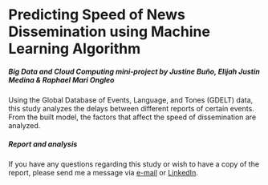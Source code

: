 # Predicting Speed of News Dissemination using Machine Learning Algorithm
##### Big Data and Cloud Computing mini-project by Justine Bu&ntilde;o, Elijah Justin Medina & Raphael Mari Ongleo

Using the Global Database of Events, Language, and Tones (GDELT) data, this study analyzes the delays between different reports of certain events. From the built model, the factors that affect the speed of dissemination are analyzed.

##### Report and analysis

If you have any questions regarding this study or wish to have a copy of the report, please send me a message via <a href="mailto:elijahjustinmedina@gmail.com">e-mail</a> or <a href="https://www.linkedin.com/in/elijah-justin-medina/">LinkedIn</a>.

